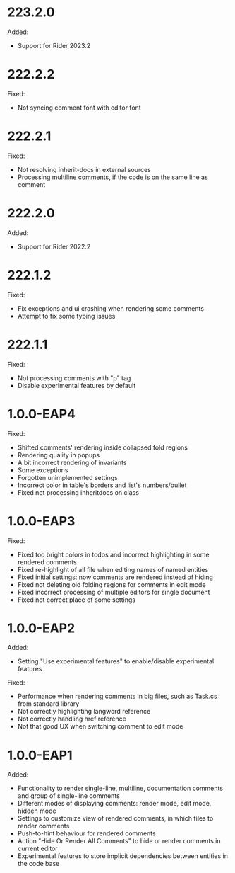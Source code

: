 # 223.2.0

Added:

- Support for Rider 2023.2

# 222.2.2

Fixed:

- Not syncing comment font with editor font

# 222.2.1

Fixed:

- Not resolving inherit-docs in external sources
- Processing multiline comments, if the code is on the same line as comment

# 222.2.0

Added:

- Support for Rider 2022.2 

# 222.1.2

Fixed:

- Fix exceptions and ui crashing when rendering some comments
- Attempt to fix some typing issues

# 222.1.1

Fixed:

- Not processing comments with "p" tag
- Disable experimental features by default

# 1.0.0-EAP4

Fixed:

- Shifted comments' rendering inside collapsed fold regions
- Rendering quality in popups
- A bit incorrect rendering of invariants
- Some exceptions
- Forgotten unimplemented settings
- Incorrect color in table's borders and list's numbers/bullet
- Fixed not processing inheritdocs on class

# 1.0.0-EAP3

Fixed:

- Fixed too bright colors in todos and incorrect highlighting in some rendered comments
- Fixed re-highlight of all file when editing names of named entities
- Fixed initial settings: now comments are rendered instead of hiding
- Fixed not deleting old folding regions for comments in edit mode
- Fixed incorrect processing of multiple editors for single document
- Fixed not correct place of some settings

# 1.0.0-EAP2

Added:

- Setting "Use experimental features" to enable/disable experimental features 

Fixed:

- Performance when rendering comments in big files, such as Task.cs from standard library
- Not correctly highlighting langword reference
- Not correctly handling href reference
- Not that good UX when switching comment to edit mode

# 1.0.0-EAP1

Added:

- Functionality to render single-line, multiline, documentation comments and group of single-line comments
- Different modes of displaying comments: render mode, edit mode, hidden mode
- Settings to customize view of rendered comments, in which files to render comments
- Push-to-hint behaviour for rendered comments
- Action "Hide Or Render All Comments" to hide or render comments in current editor
- Experimental features to store implicit dependencies between entities in the code base

